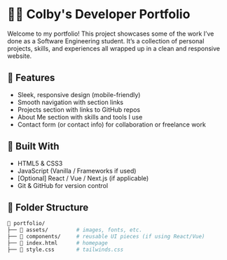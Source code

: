 # 🧑‍💻 Colby's Developer Portfolio

Welcome to my portfolio! This project showcases some of the work I’ve done as a Software Engineering student. It’s a collection of personal projects, skills, and experiences all wrapped up in a clean and responsive website.

## 🚀 Features

- Sleek, responsive design (mobile-friendly)
- Smooth navigation with section links
- Projects section with links to GitHub repos
- About Me section with skills and tools I use
- Contact form (or contact info) for collaboration or freelance work

## 🔧 Built With

- HTML5 & CSS3
- JavaScript (Vanilla / Frameworks if used)
- [Optional] React / Vue / Next.js (if applicable)
- Git & GitHub for version control

## 📁 Folder Structure

```bash
📂 portfolio/
├── 📁 assets/         # images, fonts, etc.
├── 📁 components/     # reusable UI pieces (if using React/Vue)
├── 📄 index.html      # homepage
├── 📄 style.css       # tailwinds.css